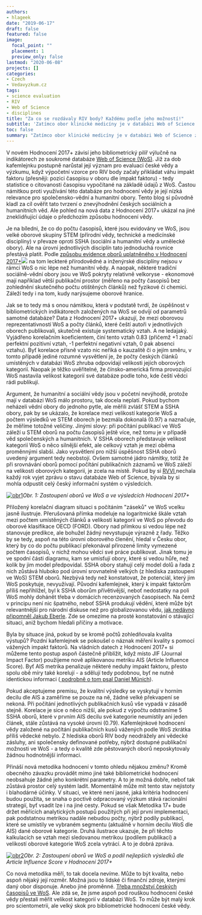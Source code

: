 ```yaml
---
authors:
- hlageek
date: "2019-06-17"
draft: false
featured: false
image:
  focal_point: ""
  placement: 1
  preview_only: false
lastmod: "2020-06-08"
projects: []
categories:
- Czech
- Vedavyzkum.cz
tags:
- science evaluation
- RIV
- Web of Science
- disciplines
title: "Za co se rozdávaly RIV body? Každému podle jeho možností!"
subtitle: 'Zatímco obor klinické medicíny je v databázi Web of Science zastoupen v počtu 2126 časopisů, badatelé z oborů mediální studia nebo historie a archeologie mají s 85, respektive 87 časopisy publikační možnosti mnohem omezenější. Mohou se tyto rozdíly projevit při hodnocení vědy?'
toc: false
summary: "Zatímco obor klinické medicíny je v databázi Web of Science zastoupen v počtu 2126 časopisů, badatelé z oborů mediální studia nebo historie a archeologie mají s 85, respektive 87 časopisy publikační možnosti mnohem omezenější. Mohou se tyto rozdíly projevit při hodnocení vědy?"
---
```


V novém Hodnocení 2017+ závisí jeho bibliometrický pilíř výlučně na indikátorech ze soukromé databáze [Web of Science (WoS)](https://apps.webofknowledge.com/). Již za dob kafemlejnku postupně narůstal její význam pro evaluaci české vědy a výzkumu, když výpočetní vzorce pro RIV body začaly přikládat váhu impakt faktoru (přesněji: pozici časopisu v oboru dle impakt faktoru) - tedy statistice o citovanosti časopisu vypočítané na základě údajů z WoS. Častou námitkou proti využívání této databáze pro hodnocení vědy je její nízká relevance pro společensko-vědní a humanitní obory. Tento blog si původně kladl za cíl ověřit tato tvrzení o znevýhodnění českých sociálních a humanitních věd. Ale pohled na nová data z Hodnocení 2017+ ukázal na jiné zneklidňující údaje o předchozím způsobu hodnocení vědy.

Je na bíledni, že co do počtu časopisů, které jsou evidovány ve WoS, jsou velké oborové skupiny STEM (přírodní vědy, technické a medicínské disciplíny) v převaze oproti SSHA (sociální a humanitní vědy a umělecké obory). Ale na úrovni jednotlivých disciplín tato jednoduchá rovnice přestává platit. Podle [způsobu evidence oborů uplatněného v Hodnocení 2017+](http://www.vyzkum.cz/storage/att/E6EF7938F0E854BAE520AC119FB22E8D/Prevodnik_oboru_Frascati.pdf)[![](chrome-extension://gmpljdlgcdkljlppaekciacdmdlhfeon/images/beside-link-icon.svg)](https://docs.google.com/viewer?url=http%3A%2F%2Fwww.vyzkum.cz%2Fstorage%2Fatt%2FE6EF7938F0E854BAE520AC119FB22E8D%2FPrevodnik_oboru_Frascati.pdf&embedded=true&chrome=false&dov=1 "View this pdf file") na tom leckteré přírodovědné a inženýrské disciplíny nejsou v rámci WoS o nic lépe než humanitní vědy. A naopak, některé tradiční sociálně-vědní obory jsou ve WoS pokryty relativně velkoryse - ekonomové mají například větší publikační prostor (měřeno na počty časopisů bez zohlednění skutečného počtu otištěných článků) než fyzikové či chemici. Záleží tedy i na tom, kudy narýsujeme oborové hranice.

Jak se to tedy má s onou námitkou, která v podstatě tvrdí, že úspěšnost v bibliometrických indikátorech založených na WoS se odvíjí od parametrů samotné databáze? Data z Hodnocení 2017+ ukazují, že mezi oborovou reprezentativností WoS a počty článků, které čeští autoři v jednotlivých oborech publikovali, skutečně existuje systematický vztah. A ne ledajaký. Vyjádřeno korelačním koeficientem, činí tento vztah 0.83 (přičemž +1 značí perfektní pozitivní vztah, -1 perfektní negativní vztah, 0 pak absenci vztahu). Byť korelace přísně vzato nic neříká o kauzalitě či o jejím směru, v tomto případě jediné rozumné vysvětlení je, že počty českých článků umístěných v databázi WoS zhruba odpovídají velikosti jejích oborových kategorií. Naopak je těžko uvěřitelné, že čínsko-americká firma provozující WoS nastavila velikost kategorií své databáze podle toho, kde čeští vědci rádi publikují.

Argument, že humanitní a sociální vědy jsou v početní nevýhodě, protože mají v databázi WoS málo prostoru, tak docela neplatí. Pokud bychom neházeli vědní obory do jednoho pytle, ale měřili zvlášť STEM a SSHA obory, pak by se ukázalo, že korelace mezi velikostí kategorie WoS a počtem výsledků ve STEM oborech je bezmála dokonalá (0.97) a naznačuje, že měříme totožné veličiny. Jinými slovy: při počítání publikací ve WoS záleží u STEM oborů na počtu časopisů ještě více, než tomu je v případě věd společenských a humanitních. V SSHA oborech představuje velikost kategorií WoS o něco silnější efekt, ale celkový vztah je mezi oběma proměnnými slabší. Jako vysvětlení pro nižší úspěšnost SSHA oborů uvedený argument tedy neobstojí. Ovšem samotné jádro námitky, totiž že při srovnávání oborů pomocí počítání publikačních záznamů ve WoS záleží na velikosti oborových kategorií, je zcela na místě. Pokud by si [RVVI ](https://www.vyzkum.cz/)nechala každý rok vyjet zprávu o stavu databáze Web of Science, bývala by si mohla odpustit celý český informační systém o výsledcích.

[![obr1](https://vedavyzkum.cz/images/4_grafika/obr1.jpg)](https://vedavyzkum.cz/images/4_grafika/obr1.jpg)*Obr. 1: Zastoupení oborů ve WoS a ve výsledcích Hodnocení 2017+*

Přiložený korelační diagram situaci s počítáním "záseků" ve WoS vcelku jasně ilustruje. Přerušovaná přímka modeluje na logaritmické škále vztah mezi počtem umístěných článků a velikostí kategorií ve WoS po převodu do oborové klasifikace OECD (FORD). Obory nad přímkou si vedou lépe než stanovuje predikce, ale bohužel žádný nevystupuje výrazně z řady. Těžko by se tedy, aspoň na této úrovni oborového členění, hledal v Česku obor, který by co do počtu publikací překonával přirozené limity vymezené počtem časopisů, v nichž mohou vědci své práce publikovat. Jinak tomu je ve spodní části diagramu, kam se umisťují obory, které si vedou hůře, než kolik by jim model předpovídal. SSHA obory stahují celý model dolů a řada z nich zůstává hluboko pod úrovní srovnatelně velkých (z hlediska zastoupení ve WoS) STEM oborů. Nezbývá tedy než konstatovat, že potenciál, který jim WoS poskytuje, nevyužívají. Původní kafemlejnek, který k impakt faktorům příliš nepřihlížel, byl k SSHA oborům přívětivější, neboť nedostatky na poli WoS mohly dohánět třeba v domácích recenzovaných časopisech. Na čemž v principu není nic špatného, neboť SSHA produkují vědění, které může být relevantnější pro národní diskuse než pro globalizovanou vědu, [jak nedávno připomněl Jakub Eberle](https://vedavyzkum.cz/blogy-a-rozhovory/czexpats-in-science/expati-a-smysl-lokalni-spolecenske-vedy). Zde se omezíme na prosté konstatování o stávající situaci, aniž bychom hledali příčiny a motivace.

Byla by situace jiná, pokud by se kromě počtů zohledňovala kvalita výstupů? Pozdní kafemlejnek se pokoušel o náznak měření kvality s pomocí vážených impakt faktorů. Na vládních datech z Hodnocení 2017+ si můžeme tento postup aspoň částečně přiblížit, když místo JIF (Journal Impact Factor) použijeme nově aplikovanou metriku AIS (Article Influence Score). Byť AIS metrika penalizuje některé neduhy impakt faktoru, přesto spolu obě míry také korelují - a sdělují tedy podobnou, byť ne nutně identickou informaci \([ podrobně o tom psal Daniel Münich](http://metodikahodnoceni.blogspot.com/2019/03/okna-vesmiru-vedeckych-casopisu-dokoran.html)\).

Pokud akceptujeme premisu, že kvalitní výsledky se vyskytují v horním decilu dle AIS a zaměříme se pouze na ně, žádné velké překvapení se nekoná. Při počítání jednotlivých publikačních kusů vše vypadá v zásadě stejně. Korelace je sice o něco nižší, ale pokud z výpočtu odstraníme 5 SSHA oborů, které v prvním AIS decilu své kategorie neumístily ani jeden článek, stále zůstává na vysoké úrovni (0.79). Kafemlejnkové hodnocení vědy založené na počítání publikačních kusů vážených podle WoS zkrátka příliš vědecké nebylo. Z hlediska oborů RIV body neodrážely ani vědecké zásluhy, ani společensky definované potřeby, nýbrž dostupné publikační možnosti ve WoS - a tedy o kvalitě zde pěstovaných oborů neposkytovaly žádnou hodnotnější informaci.

Přináší nová metodika hodnocení v tomto ohledu nějakou změnu? Kromě obecného závazku provádět mimo jiné také bibliometrické hodnocení neobsahuje žádné jeho konkrétní parametry. A to je možná dobře, neboť tak zůstává prostor celý systém ladit. Momentálně může mít tento stav nejistoty i blahodárné účinky. V situaci, ve které není jasné, jaká kritéria hodnocení budou použita, se snaha o poctivě odpracovaný výzkum stává racionální strategií, byť vsadit lze i na jiné cesty. Pokud se však Metodika 17+ bude držet měřících analytických postupů použitých při její první implementaci, pak podstatnou metrikou nadále nebudou počty, nýbrž podíly publikací, které se umístily ve vybraném segmentu (aktuálně v horním decilu WoS dle AIS) dané oborové kategorie. Druhá ilustrace ukazuje, že při těchto kalkulacích se vztah mezi sledovanou metrikou (podílem publikací) a velikostí oborové kategorie WoS zcela vytrácí. A to je dobrá zpráva.

[![obr2](https://vedavyzkum.cz/images/4_grafika/obr2.jpg)](https://vedavyzkum.cz/images/4_grafika/obr2.jpg)*Obr. 2: Zastoupení oborů ve WoS a podíl nejlepších výsledků dle Article Influence Score v Hodnocení 2017+*

Co nová metodika měří, to tak docela nevíme. Může to být kvalita, nebo aspoň nějaký její rozměr. Možná jsou to lidské či finanční zdroje, kterými daný obor disponuje. Anebo jiné proměnné. [Třeba množství českých časopisů ve WoS](https://vedavyzkum.cz/blogy-a-rozhovory/blogy-a-rozhovory/ceske-hvezdicky-v-galaxii-vedeckych-casopisu). Ale zdá se, že jsme aspoň pod rouškou hodnocení české vědy přestali měřit velikost kategorií v databázi WoS. To může být malý krok pro scientometrii, ale velký skok pro bibliometrické hodnocení české vědy.